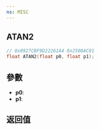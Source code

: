 ```yaml
---
ns: MISC
---
```

## ATAN2

```c
// 0x8927CBF9D22261A4 0x2508AC81
float ATAN2(float p0, float p1);
```


## 參數
* **p0**: 
* **p1**: 

## 返回值
